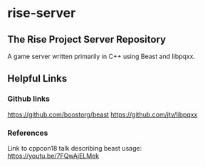 # rise-server

## The Rise Project Server Repository

A game server written primarily in C++ using Beast and libpqxx.

## Helpful Links
### Github links
https://github.com/boostorg/beast
https://github.com/jtv/libpqxx
### References
Link to cppcon18 talk describing beast usage: https://youtu.be/7FQwAjELMek
